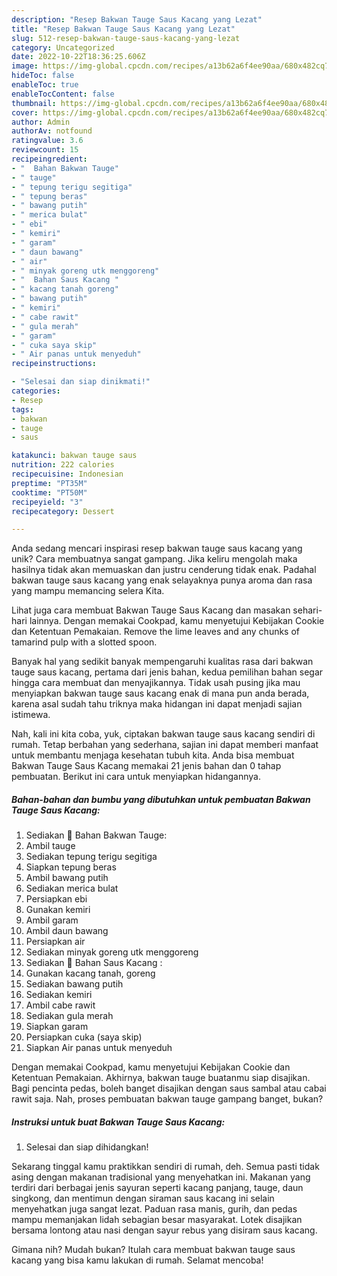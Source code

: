 ```yaml
---
description: "Resep Bakwan Tauge Saus Kacang yang Lezat"
title: "Resep Bakwan Tauge Saus Kacang yang Lezat"
slug: 512-resep-bakwan-tauge-saus-kacang-yang-lezat
category: Uncategorized
date: 2022-10-22T18:36:25.606Z
image: https://img-global.cpcdn.com/recipes/a13b62a6f4ee90aa/680x482cq70/bakwan-tauge-saus-kacang-foto-resep-utama.jpg
hideToc: false
enableToc: true
enableTocContent: false
thumbnail: https://img-global.cpcdn.com/recipes/a13b62a6f4ee90aa/680x482cq70/bakwan-tauge-saus-kacang-foto-resep-utama.jpg
cover: https://img-global.cpcdn.com/recipes/a13b62a6f4ee90aa/680x482cq70/bakwan-tauge-saus-kacang-foto-resep-utama.jpg
author: Admin
authorAv: notfound
ratingvalue: 3.6
reviewcount: 15
recipeingredient:
- "  Bahan Bakwan Tauge"
- " tauge"
- " tepung terigu segitiga"
- " tepung beras"
- " bawang putih"
- " merica bulat"
- " ebi"
- " kemiri"
- " garam"
- " daun bawang"
- " air"
- " minyak goreng utk menggoreng"
- "  Bahan Saus Kacang "
- " kacang tanah goreng"
- " bawang putih"
- " kemiri"
- " cabe rawit"
- " gula merah"
- " garam"
- " cuka saya skip"
- " Air panas untuk menyeduh"
recipeinstructions:

- "Selesai dan siap dinikmati!"
categories:
- Resep
tags:
- bakwan
- tauge
- saus

katakunci: bakwan tauge saus 
nutrition: 222 calories
recipecuisine: Indonesian
preptime: "PT35M"
cooktime: "PT50M"
recipeyield: "3"
recipecategory: Dessert

---
```





Anda sedang mencari inspirasi resep bakwan tauge saus kacang yang unik? Cara membuatnya sangat gampang. Jika keliru mengolah maka hasilnya tidak akan memuaskan dan justru cenderung tidak enak. Padahal bakwan tauge saus kacang yang enak selayaknya punya aroma dan rasa yang mampu memancing selera Kita.





Lihat juga cara membuat Bakwan Tauge Saus Kacang dan masakan sehari-hari lainnya. Dengan memakai Cookpad, kamu menyetujui Kebijakan Cookie dan Ketentuan Pemakaian. Remove the lime leaves and any chunks of tamarind pulp with a slotted spoon.

Banyak hal yang sedikit banyak mempengaruhi kualitas rasa dari bakwan tauge saus kacang, pertama dari jenis bahan, kedua pemilihan bahan segar hingga cara membuat dan menyajikannya. Tidak usah pusing jika mau menyiapkan bakwan tauge saus kacang enak di mana pun anda berada, karena asal sudah tahu triknya maka hidangan ini dapat menjadi sajian istimewa.






Nah, kali ini kita coba, yuk, ciptakan bakwan tauge saus kacang sendiri di rumah. Tetap berbahan yang sederhana, sajian ini dapat memberi manfaat untuk membantu menjaga kesehatan tubuh kita. Anda bisa membuat Bakwan Tauge Saus Kacang memakai 21 jenis bahan dan 0 tahap pembuatan. Berikut ini cara untuk menyiapkan hidangannya.

<!--inarticleads1-->

##### Bahan-bahan dan bumbu yang dibutuhkan untuk pembuatan Bakwan Tauge Saus Kacang:

1. Sediakan  🌟 Bahan Bakwan Tauge:
1. Ambil  tauge
1. Sediakan  tepung terigu segitiga
1. Siapkan  tepung beras
1. Ambil  bawang putih
1. Sediakan  merica bulat
1. Persiapkan  ebi
1. Gunakan  kemiri
1. Ambil  garam
1. Ambil  daun bawang
1. Persiapkan  air
1. Sediakan  minyak goreng utk menggoreng
1. Sediakan  🌟 Bahan Saus Kacang :
1. Gunakan  kacang tanah, goreng
1. Sediakan  bawang putih
1. Sediakan  kemiri
1. Ambil  cabe rawit
1. Sediakan  gula merah
1. Siapkan  garam
1. Persiapkan  cuka (saya skip)
1. Siapkan  Air panas untuk menyeduh


Dengan memakai Cookpad, kamu menyetujui Kebijakan Cookie dan Ketentuan Pemakaian. Akhirnya, bakwan tauge buatanmu siap disajikan. Bagi pencinta pedas, boleh banget disajikan dengan saus sambal atau cabai rawit saja. Nah, proses pembuatan bakwan tauge gampang banget, bukan? 

<!--inarticleads2-->

##### Instruksi untuk buat Bakwan Tauge Saus Kacang:


1. Selesai dan siap dihidangkan!

Sekarang tinggal kamu praktikkan sendiri di rumah, deh. Semua pasti tidak asing dengan makanan tradisional yang menyehatkan ini. Makanan yang terdiri dari berbagai jenis sayuran seperti kacang panjang, tauge, daun singkong, dan mentimun dengan siraman saus kacang ini selain menyehatkan juga sangat lezat. Paduan rasa manis, gurih, dan pedas mampu memanjakan lidah sebagian besar masyarakat. Lotek disajikan bersama lontong atau nasi dengan sayur rebus yang disiram saus kacang. 

Gimana nih? Mudah bukan? Itulah cara membuat bakwan tauge saus kacang yang bisa kamu lakukan di rumah. Selamat mencoba!
